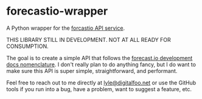 forecastio-wrapper
==================

A Python wrapper for the [forcastio API service](https://forecast.io).

THIS LIBRARY STILL IN DEVELOPMENT. NOT AT ALL READY FOR CONSUMPTION.

The goal is to create a simple API that follows the
[forecast.io development docs nomenclature](https://developer.forecast.io).
I don't really plan to do anything fancy, but I do want to make sure this
API is super simple, straightforward, and performant.

Feel free to reach out to me directly at
[lyle@digitalfoo.net](mailto:lyle@digitalfoo.net) or use the GitHub tools if
you run into a bug, have a problem, want to suggest a feature, etc.